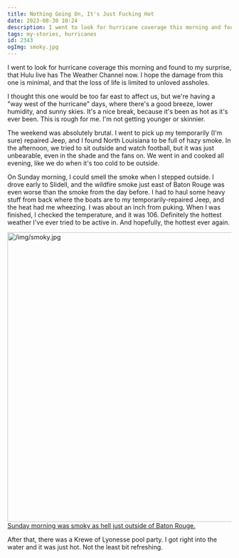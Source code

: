 ```yaml
---
title: Nothing Going On, It's Just Fucking Hot
date: 2023-08-30 10:24
description: I went to look for hurricane coverage this morning and found to my surprise, that Hulu live has The Weather Channel now.  I hope the damage from this one is minimal, and that the loss of life is limited to unloved assholes.  I thought this one would be too far east to affect us, but we're having a "way west of the hurricane" days, where there's a good breeze, lower humidity, and sunny skies.
tags: my-stories, hurricanes
id: 2343
ogImg: smoky.jpg
---
```


I went to look for hurricane coverage this morning and found to my surprise, that Hulu live has The Weather Channel now.  I hope the damage from this one is minimal, and that the loss of life is limited to unloved assholes.

I thought this one would be too far east to affect us, but we're having a "way west of the hurricane" days, where there's a good breeze, lower humidity, and sunny skies.  It's a nice break, because it's been as hot as it's ever been.  This is rough for me.  I'm not getting younger or skinnier.

The weekend was absolutely brutal.  I went to pick up my temporarily (I'm sure) repaired Jeep, and I found North Louisiana to be full of hazy smoke.  In the afternoon, we tried to sit outside and watch football, but it was just unbearable, even in the shade and the fans on.  We went in and cooked all evening, like we do when it's too cold to be outside.

On Sunday morning, I could smell the smoke when I stepped outside.  I drove early to Slidell, and the wildfire smoke just east of Baton Rouge was even worse than the smoke from the day before.  I had to haul some heavy stuff from back where the boats are to my temporarily-repaired Jeep, and the heat had me wheezing.  I was about an inch from puking.  When I was finished, I checked the temperature, and it was 106.  Definitely the hottest weather I've ever tried to be active in.  And hopefully, the hottest ever again.

<a class="lightview centered" href="/img/smoky.jpg" data-lightview-caption="Sunday morning was smoky as hell just outside of Baton Rouge." data-lightview-group="group1"><img src="/img/smoky.jpg" alt="/img/smoky.jpg" width="650px"><br><span class="caption">Sunday morning was smoky as hell just outside of Baton Rouge.</span></a>

After that, there was a Krewe of Lyonesse pool party.  I got right into the water and it was just hot.  Not the least bit refreshing.
